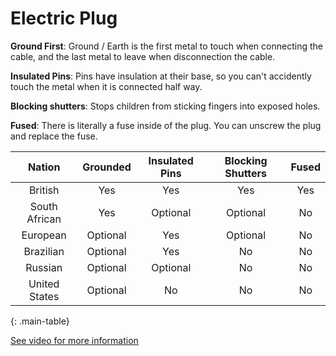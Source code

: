 # Electric Plug

**Ground First**: Ground / Earth is the first metal to touch when connecting the cable, and the last metal to leave when disconnection the cable.

**Insulated Pins**: Pins have insulation at their base, so you can't accidently touch the metal when it is connected half way.

**Blocking shutters**: Stops children from sticking fingers into exposed holes.

**Fused**: There is literally a fuse inside of the plug. You can unscrew the plug and replace the fuse.

Nation | Grounded | Insulated Pins | Blocking Shutters | Fused
:---:|:---:|:---:|:---:|:---:
British | Yes | Yes | Yes | Yes
South African | Yes | Optional | Optional | No
European | Optional | Yes | Optional | No
Brazilian | Optional | Yes | No | No
Russian | Optional | Optional | No | No
United States | Optional | No | No | No
{: .main-table}

[See video for more information](https://www.youtube.com/watch?v=UEfP1OKKz_Q)

<style>
  table.main-table tbody tr:nth-child(1) td { background-color: rgb(153, 255, 153); }
  table.main-table tbody tr:nth-child(2) td:nth-child(1) { background-color: rgb(153, 255, 153); }
  table.main-table tbody tr:nth-child(2) td:nth-child(4) { background-color: rgb(255, 153, 153); }
  table.main-table tbody tr:nth-child(3) td:nth-child(2) { background-color: rgb(255, 153, 153); }
  table.main-table tbody tr:nth-child(3) td:nth-child(4) { background-color: rgb(153, 255, 153); }
  table.main-table tbody tr:nth-child(4) td:nth-child(2) { background-color: rgb(255, 153, 153); }
  table.main-table tbody tr:nth-child(4) td:nth-child(3) { background-color: rgb(153, 255, 153); }
  table.main-table tbody tr:nth-child(4) td:nth-child(4) { background-color: rgb(153, 255, 153); }
  table.main-table tbody tr:nth-child(5) td:nth-child(3) { background-color: rgb(153, 255, 153); }
  table.main-table tbody tr:nth-child(5) td:nth-child(4) { background-color: rgb(153, 255, 153); }
  table.main-table tbody tr:nth-child(6) td:nth-child(2) { background-color: rgb(153, 255, 153); }
  table.main-table tbody tr:nth-child(6) td:nth-child(3) { background-color: rgb(153, 255, 153); }
  table.main-table tbody tr:nth-child(6) td:nth-child(4) { background-color: rgb(153, 255, 153); }
</style>
